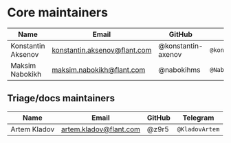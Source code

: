# Core maintainers

| Name                  | Email                        | GitHub                                                     | Telegram
|-----------------------|------------------------------|------------------------------------------------------------|--------------------------------------
| Konstantin Aksenov    | konstantin.aksenov@flant.com | @konstantin-axenov | `@konstantin_aksenov`
| Maksim Nabokikh       | maksim.nabokikh@flant.com    | @nabokihms                 | `@NabokihM`

## Triage/docs maintainers

| Name                  | Email                        | GitHub                                                     | Telegram
|-----------------------|------------------------------|------------------------------------------------------------|--------------------------------------
| Artem Kladov          | artem.kladov@flant.com       | @z9r5                           | `@KladovArtem`
